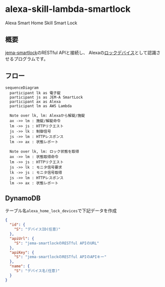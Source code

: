 # alexa-skill-lambda-smartlock
Alexa Smart Home Skill Smart Lock

## 概要
[jema-smartlock](https://github.com/nana4rider/jema-smartlock)のRESTful APIと接続し、
Alexaの[ロックデバイス](https://developer.amazon.com/ja-JP/docs/alexa/smarthome/build-smart-home-skills-for-locks.html)として認識させるプログラムです。

## フロー

```mermaid
sequenceDiagram
  participant lk as 電子錠
  participant js as JEM-A SmartLock
  participant ax as Alexa
  participant lm as AWS Lambda

  Note over lk, lm: Alexaから解錠/施錠
  ax ->> lm : 施錠/解錠命令
  lm ->> js : HTTPリクエスト
  js ->> lk : 制御信号
  js ->> lm : HTTPレスポンス
  lm ->> ax : 状態レポート

  Note over lk, lm: ロック状態を取得
  ax ->> lm : 状態取得命令
  lm ->> js : HTTPリクエスト
  js ->> lk : モニタ信号要求
  lk ->> js : モニタ信号取得
  js ->> lm : HTTPレスポンス
  lm ->> ax : 状態レポート
```

## DynamoDB
テーブル名`alexa_home_lock_devices`で下記データを作成
```json
{
  "id": {
    "S": "デバイスID(任意)"
  },
  "apiUrl": {
    "S": "jema-smartlockのRESTful APIのURL"
  },
  "apiKey": {
    "S": "jema-smartlockのRESTful APIのAPIキー"
  },
  "name": {
    "S": "デバイス名(任意)"
  }
}
```
